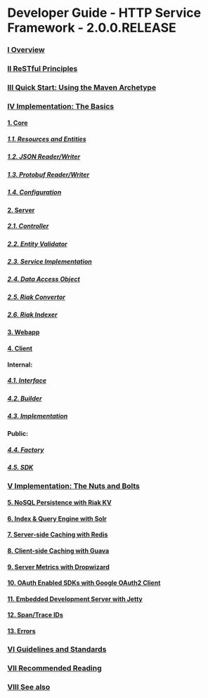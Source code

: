 # Developer Guide - HTTP Service Framework - 2.0.0.RELEASE

### [I Overview](overview)
### [II ReSTful Principles](principles)
### [III Quick Start: Using the Maven Archetype](quickstart)
### [IV Implementation: The Basics](implementation-basics)
#### [1. Core](implementation-core)
##### [1.1. Resources and Entities](resources-vs-entities)
##### [1.2. JSON Reader/Writer](json-readers-writers)
##### [1.3. Protobuf Reader/Writer](proto-readers-writers)
##### [1.4. Configuration](core-configuration)
#### [2. Server](implementation-server)
##### [2.1. Controller](controller)
##### [2.2. Entity Validator](validator)
##### [2.3. Service Implementation](service)
##### [2.4. Data Access Object](dao)
##### [2.5. Riak Convertor](riak-converter)
##### [2.6. Riak Indexer](riak-indexer)
#### [3. Webapp](implementation-webapp)
#### [4. Client](implementation-client)
#### Internal:
##### [4.1. Interface](client-interface)
##### [4.2. Builder](client-builder)
##### [4.3. Implementation](client-impl)
#### Public:
##### [4.4. Factory](client-factory)
##### [4.5. SDK](client-sdk)
### [V Implementation: The Nuts and Bolts](implementation-nuts-bolts)
#### [5. NoSQL Persistence with Riak KV](nosql-riak-kv)
#### [6. Index & Query Engine with Solr](solr)
#### [7. Server-side Caching with Redis](redis)
#### [8. Client-side Caching with Guava](guava)
#### [9. Server Metrics with Dropwizard](dropwizard-metrics)
#### [10. OAuth Enabled SDKs with Google OAuth2 Client](oauth-client)
#### [11. Embedded Development Server with Jetty](jetty-development)
#### [12. Span/Trace IDs](span-trace-id)
#### [13. Errors](errors)
### [VI Guidelines and Standards](guidelines)
### [VII Recommended Reading](reading)
### [VIII See also](see-also)
